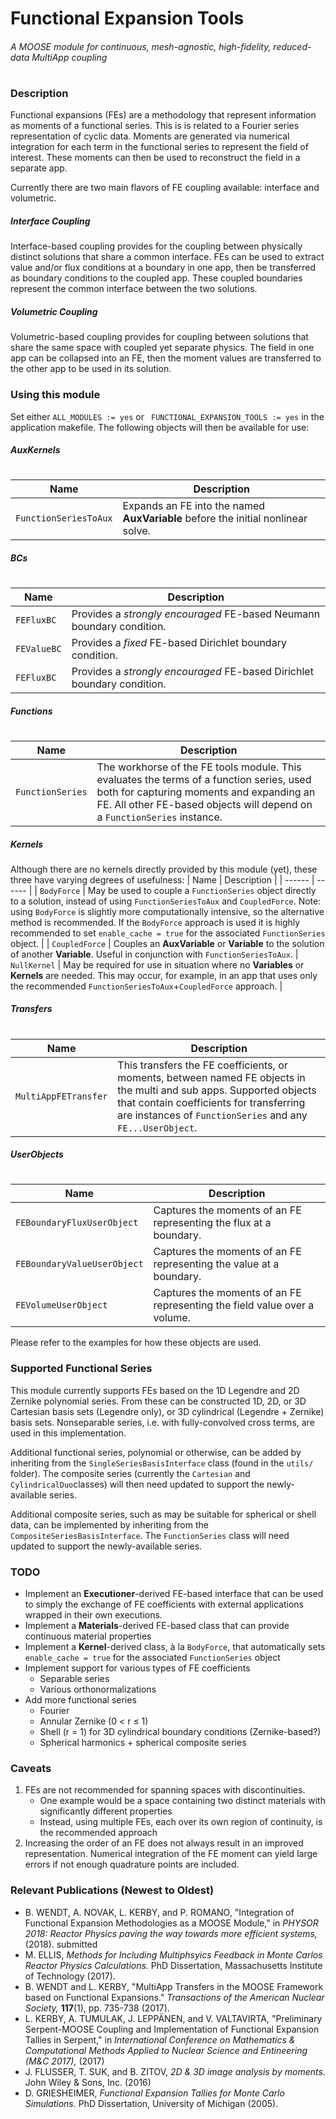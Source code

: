 # Functional Expansion Tools
###### A MOOSE module for continuous, mesh-agnostic, high-fidelity, reduced-data MultiApp coupling
#
#
#
### Description
Functional expansions (FEs) are a methodology that represent information as moments of a functional series. This is is related to a Fourier series representation of cyclic data. Moments are generated via numerical integration for each term in the functional series to represent the field of interest. These moments can then be used to reconstruct the field in a separate app.

Currently there are two main flavors of FE coupling available: interface and volumetric.

##### Interface Coupling
Interface-based coupling provides for the coupling between physically distinct solutions that share a common interface. FEs can be used to extract value and/or flux conditions at a boundary in one app, then be transferred as boundary conditions to the coupled app. These coupled boundaries represent the common interface between the two solutions.

##### Volumetric Coupling
Volumetric-based coupling provides for coupling between solutions that share the same space with coupled yet separate physics. The field in one app can be collapsed into an FE, then the moment values are transferred to the other app to be used in its solution.

### Using this module
Set either `ALL_MODULES := yes` or ` FUNCTIONAL_EXPANSION_TOOLS := yes` in the application makefile. The following objects will then be available for use:

##### AuxKernels
#
| Name | Description |
| ------ | ------ |
| `FunctionSeriesToAux` | Expands an FE into the named **AuxVariable** before the initial nonlinear solve. |

##### BCs
#
| Name | Description |
| ------ | ------ |
| `FEFluxBC` | Provides a *strongly encouraged* FE-based Neumann boundary condition. |
| `FEValueBC` | Provides a *fixed* FE-based Dirichlet boundary condition. |
| `FEFluxBC` | Provides a *strongly encouraged* FE-based Dirichlet boundary condition. |

##### Functions
#
| Name | Description |
| ------ | ------ |
| `FunctionSeries` | The workhorse of the FE tools module. This evaluates the terms of a function series, used both for capturing moments and expanding an FE. All other FE-based objects will depend on a `FunctionSeries` instance. |

##### Kernels
 Although there are no kernels directly provided by this module (yet), these three have varying degrees of usefulness:
| Name | Description |
| ------ | ------ |
| `BodyForce` | May be used to couple a `FunctionSeries` object directly to a solution, instead of using `FunctionSeriesToAux` and `CoupledForce`. Note: using `BodyForce` is slightly more computationally intensive, so the alternative method is recommended. If the `BodyForce` approach is used it is highly recommended to set `enable_cache = true` for the associated `FunctionSeries` object. |
| `CoupledForce` | Couples an **AuxVariable** or **Variable** to the solution of another **Variable**. Useful in conjunction with `FunctionSeriesToAux`.
| `NullKernel` | May be required for use in situation where no **Variables** or **Kernels** are needed. This may occur, for example, in an app that uses only the recommended `FunctionSeriesToAux`+`CoupledForce` approach. |

##### Transfers
#
| Name | Description |
| ------ | ------ |
| `MultiAppFETransfer` | This transfers the FE coefficients, or moments, between named FE objects in the multi and sub apps. Supported objects that contain coefficients for transferring are instances of `FunctionSeries` and any `FE...UserObject`. |

##### UserObjects
#
| Name | Description |
| ------ | ------ |
| `FEBoundaryFluxUserObject` | Captures the moments of an FE representing the flux at a boundary. |
| `FEBoundaryValueUserObject` | Captures the moments of an FE representing the value at a boundary. |
| `FEVolumeUserObject` | Captures the moments of an FE representing the field value over a volume. |


Please refer to the examples for how these objects are used.

### Supported Functional Series
This module currently supports FEs based on the 1D Legendre and 2D Zernike polynomial series. From these can be constructed 1D, 2D, or 3D Cartesian basis sets (Legendre only), or 3D cylindrical (Legendre + Zernike) basis sets. Nonseparable series, i.e. with fully-convolved cross terms, are used in this implementation.

Additional functional series, polynomial or otherwise, can be added by inheriting from the `SingleSeriesBasisInterface` class (found in the `utils/` folder). The composite series (currently the `Cartesian` and `CylindricalDuo`classes) will then need updated to support the newly-available series.

Additional composite series, such as may be suitable for spherical or shell data, can be implemented by inheriting from the `CompositeSeriesBasisInterface`. The `FunctionSeries` class will need updated to support the newly-available series.

### TODO
* Implement an **Executioner**-derived FE-based interface that can be used to simply the exchange of FE coefficients with external applications wrapped in their own executions.
* Implement a **Materials**-derived FE-based class that can provide continuous material properties
* Implement a **Kernel**-derived class, à la `BodyForce`, that automatically sets `enable_cache = true` for the associated `FunctionSeries` object
* Implement support for various types of FE coefficients
  * Separable series
  * Various orthonormalizations
* Add more functional series
  * Fourier
  * Annular Zernike (0 < r ≤ 1)
  * Shell (r = 1) for 3D cylindrical boundary conditions (Zernike-based?)
  * Spherical harmonics + spherical composite series

### Caveats
1) FEs are not recommended for spanning spaces with discontinuities.
   * One example would be a space containing two distinct materials with significantly different properties
   * Instead, using multiple FEs, each over its own region of continuity, is the recommended approach
2) Increasing the order of an FE does not always result in an improved representation. Numerical integration of the FE moment can yield large errors if not enough quadrature points are included.

### Relevant Publications (Newest to Oldest)
* B. WENDT, A. NOVAK, L. KERBY, and P. ROMANO, "Integration of Functional Expansion Methodologies as a MOOSE Module," in *PHYSOR 2018: Reactor Physics paving the way towards more efficient systems,* (2018). submitted
* M. ELLIS, *Methods for Including Multiphsyics Feedback in Monte Carlos Reactor Physics Calculations.* PhD Dissertation, Massachusetts Institute of Technology (2017).
* B. WENDT and L. KERBY, "MultiApp Transfers in the MOOSE Framework based on Functional Expansions." *Transactions of the American Nuclear Society,* **117**(1), pp. 735-738 (2017).
* L. KERBY, A. TUMULAK, J. LEPPÄNEN, and V. VALTAVIRTA, "Preliminary Serpent-MOOSE Coupling and Implementation of Functional Expansion Tallies in Serpent," in *International Conference on Mathematics & Computational Methods Applied to Nuclear Science and Entineering (M&C 2017),* (2017)
* J. FLUSSER, T. SUK, and B. ZITOV, *2D & 3D image analysis by moments.* John Wiley & Sons, Inc. (2016)
* D. GRIESHEIMER, *Functional Expansion Tallies for Monte Carlo Simulations.* PhD Dissertation, University of Michigan (2005).
